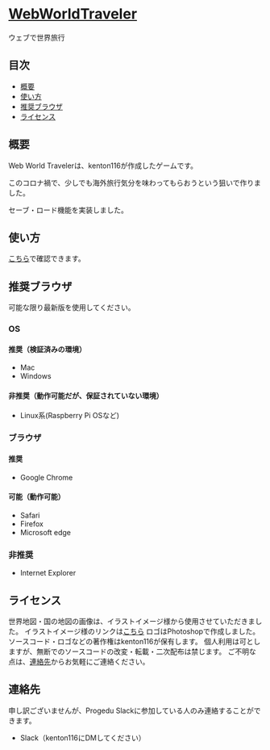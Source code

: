 # [WebWorldTraveler](https://kenton116.github.io/WebWorldTravler/main.html)
ウェブで世界旅行
## 目次
- [概要](#概要)
- [使い方](#使い方)
- [推奨ブラウザ](#推奨ブラウザ)
- [ライセンス](#ライセンス)

## 概要
Web World Travelerは、kenton116が作成したゲームです。

このコロナ禍で、少しでも海外旅行気分を味わってもらおうという狙いで作りました。

セーブ・ロード機能を実装しました。

## 使い方
[こちら](how-to-use.md)で確認できます。

## 推奨ブラウザ
可能な限り最新版を使用してください。

### OS
#### 推奨（検証済みの環境）
- Mac
- Windows

#### 非推奨（動作可能だが、保証されていない環境）
- Linux系(Raspberry Pi OSなど)

### ブラウザ
#### 推奨
- Google Chrome

#### 可能（動作可能）
- Safari
- Firefox
- Microsoft edge

### 非推奨
- Internet Explorer

## ライセンス
世界地図・国の地図の画像は、イラストイメージ様から使用させていただきました。
イラストイメージ様のリンクは[こちら](https://illustimage.com)
ロゴはPhotoshopで作成しました。
ソースコード・ロゴなどの著作権はkenton116が保有します。
個人利用は可としますが、無断でのソースコードの改変・転載・二次配布は禁じます。
ご不明な点は、[連絡先](#連絡先)からお気軽にご連絡ください。

## 連絡先
申し訳ございませんが、Progedu Slackに参加している人のみ連絡することができます。
- Slack（kenton116にDMしてください）

